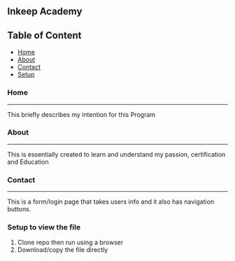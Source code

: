 ## Inkeep Academy
## Table of Content
- [Home](#Home)
- [About](#About)
- [Contact](#Contact)
- [Setup](#Setup)
### Home
---
This briefly describes my intention for this Program

### About
---
This is essentially created to learn and understand my passion, certification and Education

### Contact
---
This is a form/login page that takes users info and it also has navigation buttons.

### Setup to view the file
1. Clone repo then run using a browser
2. Download/copy the file directly 

